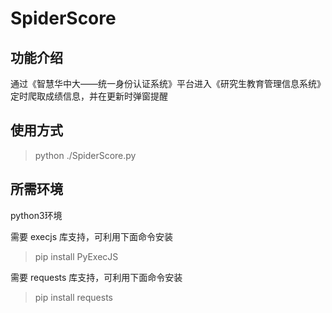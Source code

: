 # SpiderScore

## 功能介绍

通过《智慧华中大——统一身份认证系统》平台进入《研究生教育管理信息系统》定时爬取成绩信息，并在更新时弹窗提醒

## 使用方式

>python ./SpiderScore.py

## 所需环境

python3环境

需要 execjs 库支持，可利用下面命令安装
>pip install PyExecJS

需要 requests 库支持，可利用下面命令安装
>pip install requests